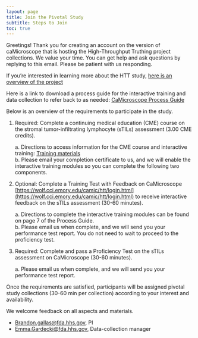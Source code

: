 ```yaml
---
layout: page
title: Join the Pivotal Study 
subtitle: Steps to Join
toc: true
---
```


Greetings! Thank you for creating an account on the version of caMicroscope that is hosting the High-Throughput Truthing project collections. We value your time. You can get help and ask questions by replying to this email. Please be patient with us responding.

If you’re interested in learning more about the HTT study, [here is an overview of the project](/../whatIsHTT)

Here is a link to download a process guide for the interactive training and data collection to refer back to as needed: [CaMicroscope Process Guide](/../training-2023/pdfs/caMicro-ProcessGuide-20230821.pdf)

Below is an overview of the requirements to participate in the study. 

1.	Required: Complete a continuing medical education (CME) course on the stromal tumor-infiltrating lymphocyte (sTILs) assessment (3.00 CME credits).

    a. Directions to access information for the CME course and interactive training: [Training materials](/../training-2023/interactiveTraining-gettingStarted.md)  
    b. Please email your completion certificate to us, and we will enable the interactive training modules so you can complete the following two components.  

2.	Optional: Complete a Training Test with Feedback on CaMicroscope [https://wolf.cci.emory.edu/camic/htt/login.html](https://wolf.cci.emory.edu/camic/htt/login.html) to receive interactive feedback on the sTILs assessment (30-60 minutes).  

    a. Directions to complete the interactive training modules can be found on page 7 of the Process Guide.  
    b. Please email us when complete, and we will send you your performance test report. You do not need to wait to proceed to the proficiency test.  
  
3.	Required: Complete and pass a Proficiency Test on the sTILs assessment on CaMicroscope (30-60 minutes).  

    a. Please email us when complete, and we will send you your performance test report.

Once the requirements are satisfied, participants will be assigned pivotal study collections (30-60 min per collection) according to your interest and availability.

We welcome feedback on all aspects and materials.

* Brandon.gallas@fda.hhs.gov, PI
* Emma.Gardecki@fda.hhs.gov, Data-collection manager

